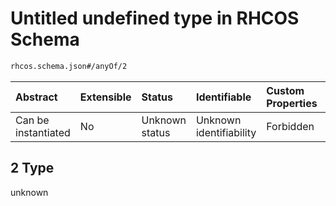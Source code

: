 # Untitled undefined type in RHCOS Schema

```txt
rhcos.schema.json#/anyOf/2
```



| Abstract            | Extensible | Status         | Identifiable            | Custom Properties | Additional Properties | Access Restrictions | Defined In                                                             |
| :------------------ | :--------- | :------------- | :---------------------- | :---------------- | :-------------------- | :------------------ | :--------------------------------------------------------------------- |
| Can be instantiated | No         | Unknown status | Unknown identifiability | Forbidden         | Allowed               | none                | [rhcos.schema.json\*](../out/rhcos.schema.json "open original schema") |

## 2 Type

unknown
